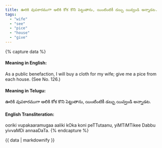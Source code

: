 ```yaml
---
title: ఊరికి వుపకారముగా ఆలికి కోక కొని పెట్టుతాను, యింటింటికీ డబ్బు యివ్వండి అన్నాడట.
tags:
  - "wife"
  - "see"
  - "pice"
  - "house"
  - "give"
---
```


{% capture data %}
#### Meaning in English:
As a public benefaction, I will buy a cloth for my wife; give me a pice from each house.
(See No. 126.)

#### Meaning in Telugu:
ఊరికి వుపకారముగా ఆలికి కోక కొని పెట్టుతాను, యింటింటికీ డబ్బు యివ్వండి అన్నాడట.

#### English Transliteration:
ooriki vupakaaramugaa aaliki kOka koni peTTutaanu, yiMTiMTikee Dabbu yivvaMDi annaaDaTa.
{% endcapture %}

{{ data | markdownify }}

